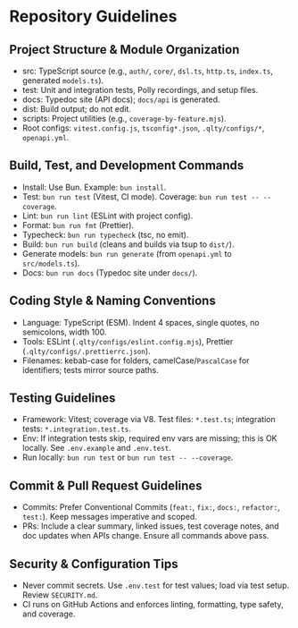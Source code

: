 # Repository Guidelines

## Project Structure & Module Organization

- src: TypeScript source (e.g., `auth/`, `core/`, `dsl.ts`, `http.ts`, `index.ts`, generated
  `models.ts`).
- test: Unit and integration tests, Polly recordings, and setup files.
- docs: Typedoc site (API docs); `docs/api` is generated.
- dist: Build output; do not edit.
- scripts: Project utilities (e.g., `coverage-by-feature.mjs`).
- Root configs: `vitest.config.js`, `tsconfig*.json`, `.qlty/configs/*`, `openapi.yml`.

## Build, Test, and Development Commands

- Install: Use Bun. Example: `bun install`.
- Test: `bun run test` (Vitest, CI mode). Coverage: `bun run test -- --coverage`.
- Lint: `bun run lint` (ESLint with project config).
- Format: `bun run fmt` (Prettier).
- Typecheck: `bun run typecheck` (tsc, no emit).
- Build: `bun run build` (cleans and builds via tsup to `dist/`).
- Generate models: `bun run generate` (from `openapi.yml` to `src/models.ts`).
- Docs: `bun run docs` (Typedoc site under `docs/`).

## Coding Style & Naming Conventions

- Language: TypeScript (ESM). Indent 4 spaces, single quotes, no semicolons, width 100.
- Tools: ESLint (`.qlty/configs/eslint.config.mjs`), Prettier (`.qlty/configs/.prettierrc.json`).
- Filenames: kebab-case for folders, camelCase/`PascalCase` for identifiers; tests mirror source
  paths.

## Testing Guidelines

- Framework: Vitest; coverage via V8. Test files: `*.test.ts`; integration tests:
  `*.integration.test.ts`.
- Env: If integration tests skip, required env vars are missing; this is OK locally. See
  `.env.example` and `.env.test`.
- Run locally: `bun run test` or `bun run test -- --coverage`.

## Commit & Pull Request Guidelines

- Commits: Prefer Conventional Commits (`feat:`, `fix:`, `docs:`, `refactor:`, `test:`). Keep
  messages imperative and scoped.
- PRs: Include a clear summary, linked issues, test coverage notes, and doc updates when APIs
  change. Ensure all commands above pass.

## Security & Configuration Tips

- Never commit secrets. Use `.env.test` for test values; load via test setup. Review `SECURITY.md`.
- CI runs on GitHub Actions and enforces linting, formatting, type safety, and coverage.
